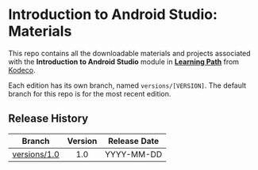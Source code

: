 # Introduction to Android Studio: Materials

This repo contains all the downloadable materials and projects associated with the **Introduction to Android Studio** module in **[Learning Path](https://www.kodeco.com/library)** from [Kodeco](https://www.kodeco.com).

Each edition has its own branch, named `versions/[VERSION]`. The default branch for this repo is for the most recent edition.

## Release History

| Branch                                                                                  | Version | Release Date |
| --------------------------------------------------------------------------------------- |:-------:|:------------:|
| [versions/1.0](https://github.com/kodecocodes/m3-ias-materials/tree/versions/1.0) | 1.0     | YYYY-MM-DD   |
